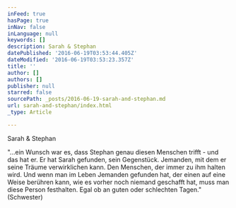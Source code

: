 ```yaml
---
inFeed: true
hasPage: true
inNav: false
inLanguage: null
keywords: []
description: Sarah & Stephan
datePublished: '2016-06-19T03:53:44.405Z'
dateModified: '2016-06-19T03:53:23.357Z'
title: ''
author: []
authors: []
publisher: null
starred: false
sourcePath: _posts/2016-06-19-sarah-and-stephan.md
url: sarah-and-stephan/index.html
_type: Article

---
```

Sarah & Stephan

"...ein Wunsch war es, dass Stephan genau diesen Menschen trifft - und das hat er. Er hat Sarah gefunden, sein Gegenstück. Jemanden, mit dem er seine Träume verwirklichen kann. Den Menschen, der immer zu ihm halten wird. Und wenn man im Leben Jemanden gefunden hat, der einen auf eine Weise berühren kann, wie es vorher noch niemand geschafft hat, muss man diese Person festhalten. Egal ob an guten oder schlechten Tagen." (Schwester)